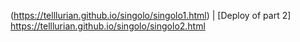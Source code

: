(https://telllurian.github.io/singolo/singolo1.html) | [Deploy of part 2] <br>
https://telllurian.github.io/singolo/singolo2.html

